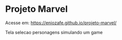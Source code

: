 # Projeto Marvel
Acesse em: https://eniozafe.github.io/projeto-marvel/

 Tela selecao personagens simulando um game
